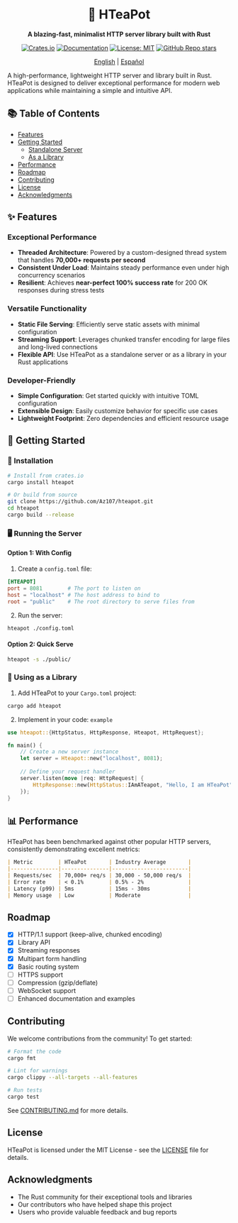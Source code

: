 <h1 align="center">🍵 HTeaPot</h1>
<p align="center"><b>A blazing-fast, minimalist HTTP server library built with Rust</b></p>

<p align="center">
  <a href="https://crates.io/crates/hteapot"><img alt="Crates.io" src="https://img.shields.io/crates/v/hteapot.svg?style=flat-square"></a>
  <a href="https://docs.rs/hteapot"><img alt="Documentation" src="https://img.shields.io/docsrs/hteapot?style=flat-square"></a>
<!--   <a href="https://github.com/Az107/HTeaPot/actions"><img alt="Build Status" src="https://img.shields.io/github/actions/workflow/status/Az107/HTeaPot/rust.yml?branch=main&style=flat-square"></a> -->
  <a href="https://opensource.org/licenses/MIT"><img alt="License: MIT" src="https://img.shields.io/badge/License-MIT-yellow.svg?style=flat-square"></a>
  <a href="https://github.com/Az107/HTeaPot" target="_blank"><img alt="GitHub Repo stars" src="https://img.shields.io/github/stars/Az107/HTeaPot"></a>
</p>

<p align="center">
  <a href="README.md">English</a> |
  <a href="docs/readme_i18n/README_ES.md">Español</a>
</p>


A high-performance, lightweight HTTP server and library built in Rust. HTeaPot is designed to deliver exceptional performance for modern web applications while maintaining a simple and intuitive API.

## 📚 Table of Contents

- [Features](#--features)
- [Getting Started](#-getting-started)
  - [Standalone Server](#standalone-server)
  - [As a Library](#as-a-library)
- [Performance](#-performance)
- [Roadmap](#-roadmap)
- [Contributing](#-contributing)
- [License](#-license)
- [Acknowledgments](#-acknowledgments)

## ✨ Features

###  Exceptional Performance
- **Threaded Architecture**: Powered by a custom-designed thread system that handles **70,000+ requests per second**
- **Consistent Under Load**: Maintains steady performance even under high concurrency scenarios
- **Resilient**: Achieves **near-perfect 100% success rate** for 200 OK responses during stress tests

###  Versatile Functionality
- **Static File Serving**: Efficiently serve static assets with minimal configuration
- **Streaming Support**: Leverages chunked transfer encoding for large files and long-lived connections
- **Flexible API**: Use HTeaPot as a standalone server or as a library in your Rust applications

###  Developer-Friendly
- **Simple Configuration**: Get started quickly with intuitive TOML configuration
- **Extensible Design**: Easily customize behavior for specific use cases
- **Lightweight Footprint**: Zero dependencies and efficient resource usage

## 🚀 Getting Started

### 🔧 Installation

```bash
# Install from crates.io
cargo install hteapot

# Or build from source
git clone https://github.com/Az107/hteapot.git
cd hteapot
cargo build --release
```

### 🖥️ Running the Server

#### Option 1: With Config

1. Create a `config.toml` file:

```toml
[HTEAPOT]
port = 8081        # The port to listen on
host = "localhost" # The host address to bind to
root = "public"    # The root directory to serve files from
```

2. Run the server:

```bash
hteapot ./config.toml
```

#### Option 2: Quick Serve

```bash
hteapot -s ./public/
```

### 🦀 Using as a Library

1. Add HTeaPot to your ```Cargo.toml``` project:

```bash
cargo add hteapot
```

2. Implement in your code: ```example```

```rust
use hteapot::{HttpStatus, HttpResponse, Hteapot, HttpRequest};

fn main() {
    // Create a new server instance
    let server = Hteapot::new("localhost", 8081);
    
    // Define your request handler
    server.listen(move |req: HttpRequest| {
        HttpResponse::new(HttpStatus::IAmATeapot, "Hello, I am HTeaPot", None)
    });
}
```

## 📊 Performance

HTeaPot has been benchmarked against other popular HTTP servers, consistently demonstrating excellent metrics:

```markdown
| Metric        | HTeaPot       | Industry Average       |
|---------------|---------------|------------------------|
| Requests/sec  | 70,000+ req/s | 30,000 - 50,000 req/s  |
| Error rate    | < 0.1%        | 0.5% - 2%              |
| Latency (p99) | 5ms           | 15ms - 30ms            |
| Memory usage  | Low           | Moderate               |
```

##  Roadmap

- [x] HTTP/1.1 support (keep-alive, chunked encoding)
- [x] Library API
- [x] Streaming responses
- [x] Multipart form handling
- [x] Basic routing system
- [ ] HTTPS support
- [ ] Compression (gzip/deflate)
- [ ] WebSocket support
- [ ] Enhanced documentation and examples

##  Contributing

We welcome contributions from the community! To get started:

```sh
# Format the code
cargo fmt

# Lint for warnings
cargo clippy --all-targets --all-features

# Run tests
cargo test
```
See [CONTRIBUTING.md](CONTRIBUTING.md) for more details.

##  License

HTeaPot is licensed under the MIT License - see the [LICENSE](LICENSE) file for details.

##  Acknowledgments

- The Rust community for their exceptional tools and libraries
- Our contributors who have helped shape this project
- Users who provide valuable feedback and bug reports